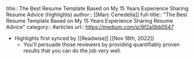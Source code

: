 title:: The Best Resume Template Based on My 15 Years Experience Sharing Resume Advice (highlights)
author:: [[Marc Cenedella]]
full-title:: "The Best Resume Template Based on My 15 Years Experience Sharing Resume Advice"
category:: #articles
url:: https://medium.com/p/9f2a0bb0547

- Highlights first synced by [[Readwise]] [[Nov 18th, 2022]]
	- You’ll persuade those reviewers by providing quantifiably proven results that you can do the job very well.